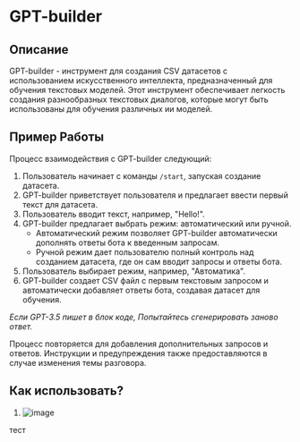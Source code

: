 # GPT-builder

## Описание

GPT-builder - инструмент для создания CSV датасетов с использованием искусственного интеллекта, предназначенный для обучения текстовых моделей. Этот инструмент обеспечивает легкость создания разнообразных текстовых диалогов, которые могут быть использованы для обучения различных ии моделей.

## Пример Работы

Процесс взаимодействия с GPT-builder следующий:

1. Пользователь начинает с команды `/start`, запуская создание датасета.
2. GPT-builder приветствует пользователя и предлагает ввести первый текст для датасета.
3. Пользователь вводит текст, например, "Hello!".
4. GPT-builder предлагает выбрать режим: автоматический или ручной.
   - Автоматический режим позволяет GPT-builder автоматически дополнять ответы бота к введенным запросам.
   - Ручной режим дает пользователю полный контроль над созданием датасета, где он сам вводит запросы и ответы бота.
5. Пользователь выбирает режим, например, "Автоматика".
6. GPT-builder создает CSV файл с первым текстовым запросом и автоматически добавляет ответы бота, создавая датасет для обучения.


*Если GPT-3.5 пишет в блок коде, Попытайтесь сгенерировать заново ответ.* 


Процесс повторяется для добавления дополнительных запросов и ответов. Инструкции и предупреждения также предоставляются в случае изменения темы разговора.

## Как использовать?
1. ![image](https://github.com/C4ainikT/GPT-Builder.Dataset-Custom-Instruction-RUSSION/assets/129612159/924b02e5-e45e-4c30-ae1c-fa7467c3fbf7)

тест
